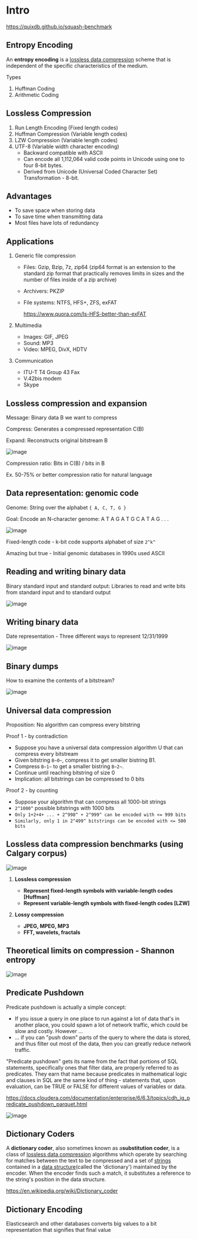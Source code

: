 # Intro

https://quixdb.github.io/squash-benchmark

## Entropy Encoding

An **entropy encoding** is a [lossless data compression](https://en.wikipedia.org/wiki/Lossless_compression) scheme that is independent of the specific characteristics of the medium.

Types

1. Huffman Coding
2. Arithmetic Coding

## Lossless Compression

1. Run Length Encoding (Fixed length codes)
2. Huffman Compression (Variable length codes)
3. LZW Compression (Variable length codes)
4. UTF-8 (Variable width character encoding)
    - Backward compatible with ASCII
    - Can encode all 1,112,064 valid code points in Unicode using one to four 8-bit bytes.
    - Derived from Unicode (Universal Coded Character Set) Transformation - 8-bit.

## Advantages

- To save space when storing data
- To save time when transmitting data
- Most files have lots of redundancy

## Applications

1. Generic file compression
    - Files: Gzip, Bzip, 7z, zip64 (zip64 format is an extension to the standard zip format that practically removes limits in sizes and the number of files inside of a zip archive)
    - Archivers: PKZIP
    - File systems: NTFS, HFS+, ZFS, exFAT

        https://www.quora.com/Is-HFS-better-than-exFAT

2. Multimedia
    - Images: GIF, JPEG
    - Sound: MP3
    - Video: MPEG, DivX, HDTV

3. Communication
    - ITU-T T4 Group 43 Fax
    - V.42bis modem
    - Skype

## Lossless compression and expansion

Message: Binary data B we want to compress

Compress: Generates a compressed representation C(B)

Expand: Reconstructs original bitstream B

![image](../../media/data-Intro-image1.jpg)

Compression ratio: Bits in C(B) / bits in B

Ex. 50-75% or better compression ratio for natural language

## Data representation: genomic code

Genome: String over the alphabet `{ A, C, T, G }`

Goal: Encode an N-character genome: A T A G A T G C A T A G . . .

![image](../../media/Intro-dc-image2.jpg)

Fixed-length code - k-bit code supports alphabet of size `2^k^`

Amazing but true - Initial genomic databases in 1990s used ASCII

## Reading and writing binary data

Binary standard input and standard output: Libraries to read and write bits from standard input and to standard output

![image](../../media/Intro-dc-image3.jpg)

## Writing binary data

Date representation - Three different ways to represent 12/31/1999

![image](../../media/Intro-image4.jpg)

## Binary dumps

How to examine the contents of a bitstream?

![image](../../media/Intro-image5.jpg)

## Universal data compression

Proposition: No algorithm can compress every bitstring

Proof 1 - by contradiction

- Suppose you have a universal data compression algorithm U that can compress every bitstream
- Given bitstring `B~0~`, compress it to get smaller bistring B1.
- Compress `B~1~` to get a smaller bistring `B~2~`.
- Continue until reaching bitstring of size 0
- Implication: all bitstrings can be compressed to 0 bits

Proof 2 - by counting

- Suppose your algorithm that can compress all 1000-bit strings
- `2^1000^` possible bitstrings with 1000 bits
- `Only 1+2+4+ ... + 2^998^ + 2^999^ can be encoded with <= 999 bits`
- `Similarly, only 1 in 2^499^ bitstrings can be encoded with <= 500 bits`

## Lossless data compression benchmarks (using Calgary corpus)

![image](../../media/Intro-image6.jpg)

1. **Lossless compression**
    - **Represent fixed-length symbols with variable-length codes [Huffman]**
    - **Represent variable-length symbols with fixed-length codes [LZW]**

2. **Lossy compression**
    - **JPEG, MPEG, MP3**
    - **FFT, wavelets, fractals**

## Theoretical limits on compression - Shannon entropy

![image](../../media/Intro-image7.jpg)

## Predicate Pushdown

Predicate pushdown is actually a simple concept:

- If you issue a query in one place to run against a lot of data that's in another place, you could spawn a lot of network traffic, which could be slow and costly. However ...
- ... if you can "push down" parts of the query to where the data is stored, and thus filter out most of the data, then you can greatly reduce network traffic.

"Predicate pushdown" gets its name from the fact that portions of SQL statements, specifically ones that filter data, are properly referred to as predicates. They earn that name because predicates in mathematical logic and clauses in SQL are the same kind of thing - statements that, upon evaluation, can be TRUE or FALSE for different values of variables or data.

https://docs.cloudera.com/documentation/enterprise/6/6.3/topics/cdh_ig_predicate_pushdown_parquet.html

![image](../../media/Intro-image8.jpg)

## Dictionary Coders

A **dictionary coder**, also sometimes known as a**substitution coder**, is a class of [lossless data compression](https://en.wikipedia.org/wiki/Lossless_data_compression) algorithms which operate by searching for matches between the text to be compressed and a set of [strings](https://en.wikipedia.org/wiki/String_(computer_science)) contained in a [data structure](https://en.wikipedia.org/wiki/Data_structure)(called the 'dictionary') maintained by the encoder. When the encoder finds such a match, it substitutes a reference to the string's position in the data structure.

https://en.wikipedia.org/wiki/Dictionary_coder

## Dictionary Encoding

Elasticsearch and other databases converts big values to a bit representation that signifies that final value
